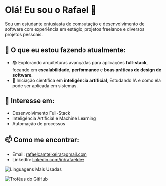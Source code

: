 # Olá! Eu sou o Rafael 👋

Sou um estudante entusiasta de computação e desenvolvimento de software com experiência em estágio, projetos freelance e diversos projetos pessoais.

## 🚀 O que eu estou fazendo atualmente:
- 📚 Explorando arquiteturas avançadas para aplicações **full-stack**, focando em **escalabilidade**, **performance** e **boas práticas de design de software**.   
- 🔬 Iniciação científica em **inteligência artificial**, Estudando IA e como ela pode ser aplicada em sistemas.  

## 🌱 Interesse em:
- Desenvolvimento Full-Stack
- Inteligência Artificial e Machine Learning
- Automação de processos

## 📫 Como me encontrar:
- Email: rafaelcamteixeira@gmail.com
- LinkedIn: [linkedin.com/in/rafaeldev](https://linkedin.com/in/rafaeldev)


![Linguagens Mais Usadas](https://github-readme-stats.vercel.app/api/top-langs/?username=RafaelCamposTXR&layout=compact&theme=radical)

![Troféus do GitHub](https://github-profile-trophy.vercel.app/?username=seu-usuario&theme=radical&no-frame=true)

